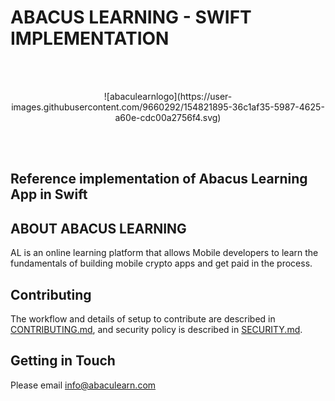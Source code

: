 # ABACUS LEARNING - SWIFT IMPLEMENTATION

<br />
<br />

<p align="center">
![abaculearnlogo](https://user-images.githubusercontent.com/9660292/154821895-36c1af35-5987-4625-a60e-cdc00a2756f4.svg)
</p> 

<br />
<br />


## Reference implementation of Abacus Learning App in Swift

## ABOUT ABACUS LEARNING

AL is an online learning platform that allows Mobile developers to learn the fundamentals of building mobile crypto apps and get paid in the process.

[WEBSITE-url]: https://www.abaculearn.com/


## Contributing

The workflow and details of setup to contribute are described in [CONTRIBUTING.md](CONTRIBUTING.md), and security policy is described in [SECURITY.md](SECURITY.md).

## Getting in Touch

Please email info@abaculearn.com 
